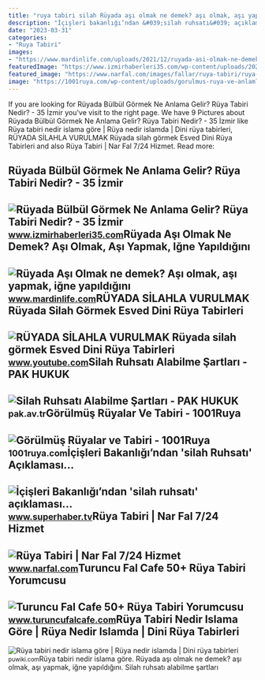 ```yaml
---
title: "ruya tabiri silah Rüyada aşı olmak ne demek? aşı olmak, aşı yapmak, iğne yapıldığını"
description: "İçişleri bakanlığı’ndan &#039;silah ruhsatı&#039; açıklaması..."
date: "2023-03-31"
categories:
- "Ruya Tabiri"
images:
- "https://www.mardinlife.com/uploads/2021/12/ruyada-asi-olmak-ne-demek-asi-olmak-asi-yapmak-igne-yapildigini-gormek-ruya-tabiri-nedir-108684.png?234234.234234"
featuredImage: "https://www.izmirhaberleri35.com/wp-content/uploads/2021/09/ruyada-bulbul-gormek-ne-anlama-gelir-ruya-tabiri-nedir-660x330.jpg"
featured_image: "https://www.narfal.com/images/fallar/ruya-tabiri/ruya-tabiri-6.jpg"
image: "https://1001ruya.com/wp-content/uploads/gorulmus-ruya-ve-anlamlari.jpg"
---
```


If you are looking for Rüyada Bülbül Görmek Ne Anlama Gelir? Rüya Tabiri Nedir? - 35 İzmir you've visit to the right page. We have 9 Pictures about Rüyada Bülbül Görmek Ne Anlama Gelir? Rüya Tabiri Nedir? - 35 İzmir like Rüya tabiri nedir islama göre | Rüya nedir islamda | Dini rüya tabirleri, RÜYADA SİLAHLA VURULMAK Rüyada silah görmek Esved Dini Rüya Tabirleri and also Rüya Tabiri | Nar Fal 7/24 Hizmet. Read more:

Rüyada Bülbül Görmek Ne Anlama Gelir? Rüya Tabiri Nedir? - 35 İzmir
-------------------------------------------------------------------

 ![Rüyada Bülbül Görmek Ne Anlama Gelir? Rüya Tabiri Nedir? - 35 İzmir](https://www.izmirhaberleri35.com/wp-content/uploads/2021/09/ruyada-bulbul-gormek-ne-anlama-gelir-ruya-tabiri-nedir-660x330.jpg) <small>www.izmirhaberleri35.com</small>Rüyada Aşı Olmak Ne Demek? Aşı Olmak, Aşı Yapmak, Iğne Yapıldığını
------------------------------------------------------------------

 ![Rüyada Aşı Olmak ne demek? Aşı olmak, aşı yapmak, iğne yapıldığını](https://www.mardinlife.com/uploads/2021/12/ruyada-asi-olmak-ne-demek-asi-olmak-asi-yapmak-igne-yapildigini-gormek-ruya-tabiri-nedir-108684.png?234234.234234) <small>www.mardinlife.com</small>RÜYADA SİLAHLA VURULMAK Rüyada Silah Görmek Esved Dini Rüya Tabirleri
---------------------------------------------------------------------

 ![RÜYADA SİLAHLA VURULMAK Rüyada silah görmek Esved Dini Rüya Tabirleri](https://i.ytimg.com/vi/kicTc2eolXI/maxresdefault.jpg) <small>www.youtube.com</small>Silah Ruhsatı Alabilme Şartları - PAK HUKUK
-------------------------------------------

 ![Silah Ruhsatı Alabilme Şartları - PAK HUKUK](https://pak.av.tr/wp-content/uploads/2021/10/silah-ruhsati-1024x640.png) <small>pak.av.tr</small>Görülmüş Rüyalar Ve Tabiri - 1001Ruya
-------------------------------------

 ![Görülmüş Rüyalar ve Tabiri - 1001Ruya](https://1001ruya.com/wp-content/uploads/gorulmus-ruya-ve-anlamlari.jpg) <small>1001ruya.com</small>İçişleri Bakanlığı’ndan 'silah Ruhsatı' Açıklaması...
-----------------------------------------------------

 ![İçişleri Bakanlığı’ndan 'silah ruhsatı' açıklaması...](https://i.superhaber.tv/storage/files/images/2019/05/20/silah-ruhsati-0Qdp_cover.jpg) <small>www.superhaber.tv</small>Rüya Tabiri | Nar Fal 7/24 Hizmet
---------------------------------

 ![Rüya Tabiri | Nar Fal 7/24 Hizmet](https://www.narfal.com/images/fallar/ruya-tabiri/ruya-tabiri-6.jpg) <small>www.narfal.com</small>Turuncu Fal Cafe 50+ Rüya Tabiri Yorumcusu
------------------------------------------

 ![Turuncu Fal Cafe 50+ Rüya Tabiri Yorumcusu](https://www.turuncufalcafe.com/wp-content/uploads/2021/04/ruya-tabiri-4-768x509.jpg) <small>www.turuncufalcafe.com</small>Rüya Tabiri Nedir Islama Göre | Rüya Nedir Islamda | Dini Rüya Tabirleri
------------------------------------------------------------------------

 ![Rüya tabiri nedir islama göre | Rüya nedir islamda | Dini rüya tabirleri](https://puwiki.com/wp-content/uploads/2018/10/ruya-tabiri-nedir-islama-gore.jpg) <small>puwiki.com</small>Rüya tabiri nedir islama göre. Rüyada aşı olmak ne demek? aşı olmak, aşı yapmak, iğne yapıldığını. Silah ruhsatı alabilme şartları
